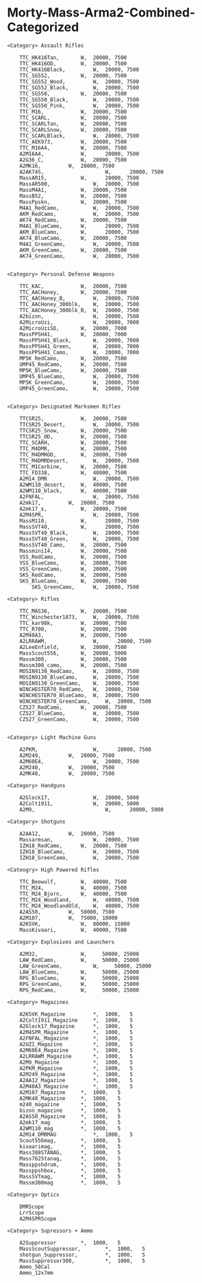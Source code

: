 # Morty-Mass-Arma2-Combined-Categorized

    <Category> Assault Rifles
    
        TTC_HK416Tan, 		W, 	20000, 7500
	    TTC_HK416OD, 		W, 	20000, 7500
	    TTC_HK416Black, 		W, 	20000, 7500
        TTC_SG552, 			W, 	20000, 7500
	    TTC_SG552_Wood, 		W, 	20000, 7500
	    TTC_SG552_Black, 		W, 	20000, 7500
  	    TTC_SG550, 			W, 	20000, 7500
  	    TTC_SG550_Black, 		W, 	20000, 7500
  	    TTC_SG550_Pink, 		W, 	20000, 7500
  	    TTC_M16, 			W, 	20000, 7500
  	    TTC_SCARL, 			W, 	20000, 7500
  	    TTC_SCARLTan, 		W, 	20000, 7500
  	    TTC_SCARLSnow, 		W, 	20000, 7500
  	    TTC_SCARLBlack, 		W, 	20000, 7500
        TTC_AEK973, 		W, 	20000, 7500
        TTC_M16A4, 			W, 	20000, 7500
        A2M16A4,			W,      20000, 7500
        A2G36_C,			W,	20000, 7500
        A2MK16,			W,	20000, 7500
	    A2AK74S,                    W,      20000, 7500
	    MassAR15,			W,      20000, 7500
	    MassAR500,		        W,	20000, 7500
	    MassM4A1,			W,	20000, 7500
	    MassB52,			W,	20000, 7500	
	    MassPpskn,			W,	20000, 7500
	    M4A1_RedCamo,     		W, 	20000, 7500
	    AKM_RedCamo,      		W, 	20000, 7500
	    AK74_RedCamo, 		W, 	20000, 7500
	    M4A1_BlueCamo, 		W,      20000, 7500
	    AKM_BlueCamo, 		W,      20000, 7500
	    AK74_BlueCamo, 		W, 	20000, 7500
	    M4A1_GreenCamo, 		W, 	20000, 7500
	    AKM_GreenCamo, 		W, 	20000, 7500
	    AK74_GreenCamo, 		W, 	20000, 7500
	    
	
    <Category> Personal Defense Weapons
    
        TTC_KAC, 			W, 	20000, 7500
	    TTC_AACHoney, 		W, 	20000, 7500
	    TTC_AACHoney_B, 		W, 	20000, 7500
	    TTC_AACHoney_300blk, 	W, 	20000, 7500
	    TTC_AACHoney_300blk_B, 	W, 	20000, 7500
        A2bizon,		        W,	20000, 7500
	    A2MicroUzi,		        W,	20000, 7000
	    A2MicroUziSD,		W,	20000, 7000
	    MassPPSH41,			W,	20000, 7000	
	    MassPPSH41_Black,		W,	20000, 7000	
	    MassPPSH41_Green,		W,	20000, 7000	
	    MassPPSH41_Camo,		W,	20000, 7000
	    MP5K_RedCamo, 		W, 	20000, 7500
	    UMP45_RedCamo, 		W, 	20000, 7500
	    MP5K_BlueCamo, 		W, 	20000, 7500
	    UMP45_BlueCamo, 		W, 	20000, 7500
	    MP5K_GreenCamo, 		W, 	20000, 7500
	    UMP45_GreenCamo, 		W, 	20000, 7500
	
   
    <Category> Designated Marksmen Rifles
    
        TTCSR25, 			W, 	20000, 7500
	    TTCSR25_Desert, 		W, 	20000, 7500
	    TTCSR25_Snow, 		W, 	20000, 7500
	    TTCSR25_OD, 		W, 	20000, 7500
        TTC_SCARH, 			W, 	20000, 7500
        TTC_M4DMR, 			W, 	20000, 7500
	    TTC_M4DMROD, 		W, 	20000, 7500
	    TTC_M4DMRDesert, 		W, 	20000, 7500
	    TTC_M1Carbine, 		W, 	20000, 7500
	    TTC_FD338, 			W, 	40000, 7500
	    A2M14_DMR         		W, 	20000, 7500
	    A2WM110_desert,		W,	40000, 7500
	    A2WM110_black,		W,	40000, 7500
	    A2FNFAL,		        W,	20000, 7500
	    A2mk17,			W,	20000, 7500
	    A2mk17_s,			W,	20000, 7500
	    A2M4SPR,		        W,	20000, 7500
	    MassM110,			W,      20000, 7500
	    MassSVT40,			W,      20000, 7500	
	    MassSVT40_Black,		W,	20000, 7500
	    MassSVT40_Green,		W,	20000, 7500
	    MassSVT40_Camo,		W,	20000, 7500
	    Massmini14,			W,	20000, 7500
	    VSS_RedCamo, 		W, 	20000, 7500
	    VSS_BlueCamo,	 	W, 	20000, 7500
	    VSS_GreenCamo, 		W, 	20000, 7500
	    SKS_RedCamo, 		W, 	20000, 7500
	    SKS_BlueCamo, 		W, 	20000, 7500
            SKS_GreenCamo, 		W, 	20000, 7500
      
    <Category> Rifles
    
        TTC_MAS36, 			W, 	20000, 7500
	    TTC_Winchester1873, 	W, 	20000, 7500
	    TTC_kar98k, 		W, 	20000, 7500
	    TTC_R700, 			W, 	20000, 7500
	    A2M40A3,			W,	20000, 7500
	    A2LRRAWM,           	W,      20000, 7500
	    A2LeeEnfield,		W,	20000, 7500
	    MassScout556,		W,	20000, 5000
	    Massm300,			W,	20000, 7500	
	    Massm300_camo,		W,	20000, 7500
	    MOSIN9130_RedCamo, 		W, 	20000, 7500
	    MOSIN9130_BlueCamo, 	W, 	20000, 7500
	    MOSIN9130_GreenCamo, 	W, 	20000, 7500
	    WINCHESTER70_RedCamo, 	W, 	20000, 7500
	    WINCHESTER70_BlueCamo, 	W, 	20000, 7500
	    WINCHESTER70_GreenCamo, 	W, 	20000, 7500
	    CZ527_RedCamo, 		W, 	20000, 7500
	    CZ527_BlueCamo, 		W, 	20000, 7500
	    CZ527_GreenCamo, 		W, 	20000, 7500
	    
	   
    <Category> Light Machine Guns
    
        A2PKM,              	W,      20000, 7500
	    A2M249,		   	W,	20000, 7500
	    A2M60E4,		        W,	20000, 7500
	    A2M240,			W,	20000, 7500
	    A2MK48,			W,	20000, 7500
		
    <Category> Handguns
    
        A2Glock17,		    	W,	20000, 5000
	    A2Colt1911,		    	W,	20000, 5000
	    A2M9,                       W,      20000, 5000
	 
    <Category> Shotguns
    
        A2AA12,			W,	20000, 7500
	    Massarmsan,		        W,	20000, 7500
	    IZH18_RedCamo, 		W, 	20000, 7500
	    IZH18_BlueCamo, 		W, 	20000, 7500
	    IZH18_GreenCamo, 		W, 	20000, 7500

    <Cateogry> High Powered Rifles
    	
	    TTC_Beowulf, 		W, 	40000, 7500
	    TTC_M24, 			W, 	40000, 7500
	    TTC_M24_Bjorn, 		W, 	40000, 7500
	    TTC_M24_Woodland, 		W, 	40000, 7500
	    TTC_M24_WoodlandOld, 	W, 	40000, 7500
	    A2AS50,			W,	50000, 7500
	    A2M107,			W,	75000, 10000
	    A2KSVK,		    	W,	80000, 15000
	    MassKivaari,		W,	40000, 7500	

    <Category> Explosives and Launchers
    
        A2M32,		    	W,     50000, 25000
	    LAW_RedCamo, 		W,     50000, 25000
	    LAW_GreenCamo,  		W,     50000, 25000
	    LAW_BlueCamo,		W,     50000, 25000
	    RPG_BlueCamo, 		W,     50000, 25000
	    RPG_GreenCamo,		W,     50000, 25000
	    RPG_RedCamo, 		W,     50000, 25000
	    
    <Category> Magazines
    
        A2KSVK_Magazine			*,	1000,	5
        A2Colt1911_Magazine		*,	1000,	5
        A2Glock17_Magazine		*,	1000,	5
        A2M4SPR_Magazine		*,	1000,	5
        A2FNFAL_Magazine		*,	1000,	5
        A2UZI_Magazine			*,	1000,	5
        A2M60E4_Magazine		*,	1000,	5
        A2LRRAWM_Magazine		*,	1000,	5
        A2M9_Magazine			*,	1000,	5
        A2PKM_Magazine			*,	1000,	5
        A2M249_Magazine			*,	1000,	5
        A2AA12_Magazine			*,	1000,	5
        A2M40A3_Magazine		*,	1000,	5
        A2M107_Magazine		*,	1000,	5
        A2MK48_Magazine		*,	1000,	5
        m240_magazine		*,	1000,	5
        bizon_magazine		*,	1000,	5
        A2AS50_Magazine		*,	1000,	5
        A2mk17_mag			*,	1000,	5
        A2WM110_mag			*,	1000,	5
        A2M14_DMRMAG			*,	1000,	5
	    Scout556mag,		*,	1000,	5	
	    kivaarimag,			*,	1000,	5	
	    Mass308STANAG,		*,	1000,	5	
	    Mass762Stanag,		*,	1000,	5	
	    Massppshdrum,		*,	1000,	5	
	    Massppshbox,		*,	1000,	5	
	    MassSVTmag,			*,	1000,	5	
	    Massm300mag			*,	1000,	5

    <Category> Optics
      
        DMRScope
        LrrScope
        A2M4SPRScope
      
    <Category> Supressors + Ammo
      
        A2Suppressor 		*,	1000,	5
	    MassScoutSuppressor,        *,	1000,	5	
	    shotgun_Suppressor,	        *,	1000,	5	
	    MassSuppressor308,	        *,	1000,	5
        Ammo_50Cal   		
        Ammo_12x7mm	        
